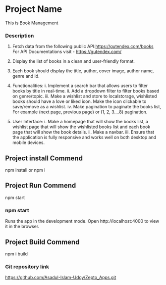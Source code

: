 # Project Name 
 This is Book Management

### Description
  1. Fetch data from the following public API:https://gutendex.com/books For API Documentations visit - https://gutendex.com/
  2. Display the list of books in a clean and user-friendly format.
  3. Each book should display the title, author, cover image, author name, genre and id.
    
  4. Functionalities:
     i. Implement a search bar that allows users to filter books by title in real-time.
     ii. Add a dropdown filter to filter books based on genre/topic.
     iii. Make a wishlist and store to localstorage, wishlisted books should have a love or liked icon. Make the icon clickable to save/remove as a wishlist. 
     iv. Make pagination to paginate the books list, For example (next page, previous page) or (1, 2, 3….8) pagination.
     
  6. User Interface:
     i. Make a homepage that will show the books list, a wishlist page that will show the wishlisted books list and each book page that will show the book details. 
     ii. Make a navbar.
     iii. Ensure that the application is fully responsive and works well on both desktop and mobile devices.
      
## Project install Commend
  npm install or npm i
  
## Project Run Commend
  npm start
  
### npm start
  Runs the app in the development mode.
  Open http://localhost:4000 to view it in the browser.
  
## Project Build Commend
  npm i build

### Git repository link
  https://github.com/Asadul-Islam-Udoy/Zepto_Apps.git
